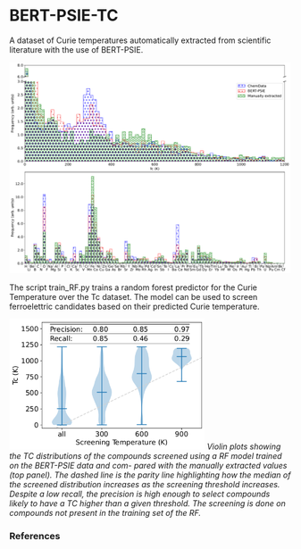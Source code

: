 # BERT-PSIE-TC
A dataset of Curie temperatures automatically extracted from scientific literature with the use of BERT-PSIE.

<img src="./images/hist_comparison.png" width=700 >

The script train_RF.py trains a random forest predictor for the Curie Temperature over the Tc dataset. The model can be used to screen ferroelettric candidates based on their predicted Curie temperature.
<p>
<img src="./images/screening.png" width=350 >
<em>
	Violin plots showing the TC distributions of the compounds
screened using a RF model trained on the BERT-PSIE data and com-
pared with the manually extracted values (top panel). The dashed
line is the parity line highlighting how the median of the screened
distribution increases as the screening threshold increases. Despite a
low recall, the precision is high enough to select compounds likely
to have a TC higher than a given threshold. The screening is done
on compounds not present in the training set of the RF.</em>
</p>

### References

